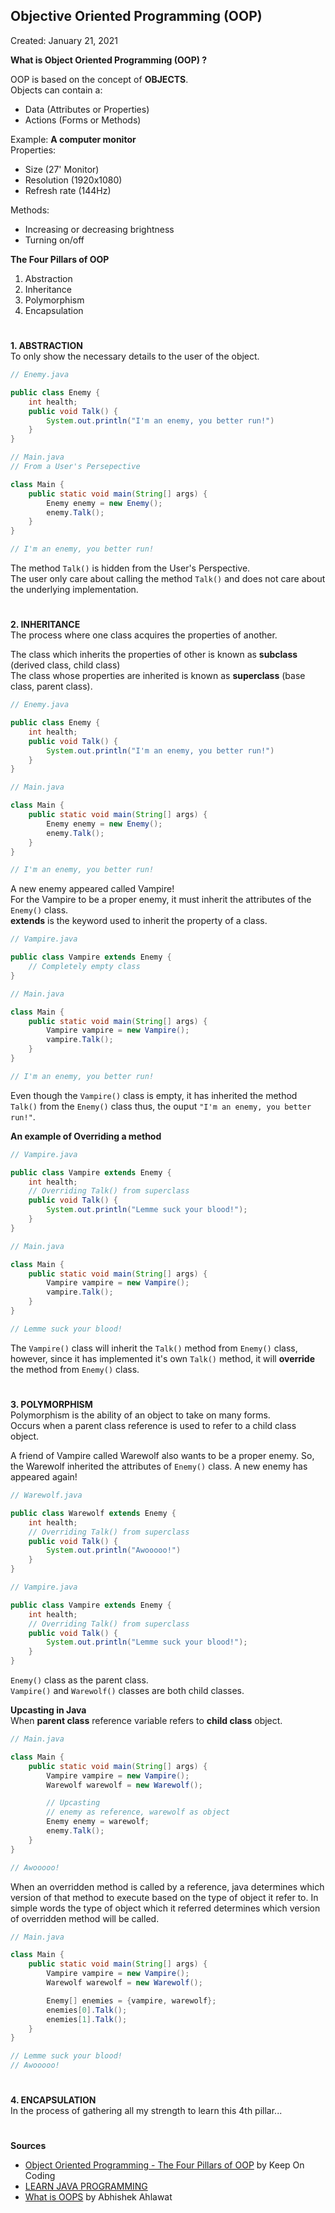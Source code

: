 ## **Objective Oriented Programming (OOP)**
Created: January 21, 2021

**What is Object Oriented Programming (OOP) ?**<br>

OOP is based on the concept of **OBJECTS**.<br>
Objects can contain a:
- Data (Attributes or Properties)
- Actions (Forms or Methods)

Example: **A computer monitor**<br>
Properties:  
- Size (27' Monitor)
- Resolution (1920x1080)
- Refresh rate (144Hz)

Methods:
- Increasing or decreasing brightness
- Turning on/off

**The Four Pillars of OOP**
1. Abstraction
2. Inheritance
3. Polymorphism
4. Encapsulation

#
**1. ABSTRACTION**<br>
To only show the necessary details to the user of the object.<br>

```java
// Enemy.java

public class Enemy {
    int health;
    public void Talk() {
        System.out.println("I'm an enemy, you better run!")
    }
}
```

```java
// Main.java
// From a User's Persepective

class Main {
    public static void main(String[] args) {
        Enemy enemy = new Enemy();
        enemy.Talk();
    }
}

// I'm an enemy, you better run!
```

The method `Talk()` is hidden from the User's Perspective.<br> 
The user only care about calling the method `Talk()` and does not care about the underlying implementation.

# 
**2. INHERITANCE**<br>
The process where one class acquires the properties of another.<br>

The class which inherits the properties of other is known as **subclass** (derived class, child class)<br>
The class whose properties are inherited is known as **superclass** (base class, parent class).

```java
// Enemy.java

public class Enemy {
    int health;
    public void Talk() {
        System.out.println("I'm an enemy, you better run!")
    }
}
```

```java
// Main.java

class Main {
    public static void main(String[] args) {
        Enemy enemy = new Enemy();
        enemy.Talk();
    }
}

// I'm an enemy, you better run!
```

A new enemy appeared called Vampire!<br>
For the Vampire to be a proper enemy, it must inherit the attributes of the `Enemy()` class.<br>
**extends** is the keyword used to inherit the property of a class. 

```java
// Vampire.java

public class Vampire extends Enemy {
    // Completely empty class
}
```

```java
// Main.java

class Main {
    public static void main(String[] args) {
        Vampire vampire = new Vampire();
        vampire.Talk();
    }
}

// I'm an enemy, you better run!
```

Even though the `Vampire()` class is empty, it has inherited the method `Talk()` from the `Enemy()` class thus, the ouput `"I'm an enemy, you better run!"`.<br>

**An example of Overriding a method**
```java
// Vampire.java

public class Vampire extends Enemy {
    int health;
    // Overriding Talk() from superclass
    public void Talk() {
        System.out.println("Lemme suck your blood!");
    }
}
```

```java
// Main.java

class Main {
    public static void main(String[] args) {
        Vampire vampire = new Vampire();
        vampire.Talk();
    }
}

// Lemme suck your blood!
```

The `Vampire()` class will inherit the `Talk()` method from `Enemy()` class, however, since it has implemented it's own `Talk()` method, it will **override** the method from `Enemy()` class.

#
**3. POLYMORPHISM**<br>
Polymorphism is the ability of an object to take on many forms.<br>
Occurs when a parent class reference is used to refer to a child class object.

A friend of Vampire called Warewolf also wants to be a proper enemy. So, the Warewolf inherited the attributes of `Enemy()` class. A new enemy has appeared again!

```java
// Warewolf.java

public class Warewolf extends Enemy {
    int health;
    // Overriding Talk() from superclass
    public void Talk() {
        System.out.println("Awooooo!")
    }
}
```

```java
// Vampire.java

public class Vampire extends Enemy {
    int health;
    // Overriding Talk() from superclass
    public void Talk() {
        System.out.println("Lemme suck your blood!");
    }
}
```

`Enemy()` class as the parent class.<br>
`Vampire()` and `Warewolf()` classes are both child classes.

**Upcasting in Java**<br>
When **parent class** reference variable refers to **child class** object.

```java
// Main.java

class Main {
    public static void main(String[] args) {
        Vampire vampire = new Vampire();
        Warewolf warewolf = new Warewolf();

        // Upcasting
        // enemy as reference, warewolf as object
        Enemy enemy = warewolf;
        enemy.Talk();
    }
}

// Awooooo!
```

When an overridden method is called by a reference, java determines which version of that method to execute based on the type of object it refer to. In simple words the type of object which it referred determines which version of overridden method will be called.

```java
// Main.java

class Main {
    public static void main(String[] args) {
        Vampire vampire = new Vampire();
        Warewolf warewolf = new Warewolf();

        Enemy[] enemies = {vampire, warewolf};
        enemies[0].Talk();
        enemies[1].Talk();
    }
}

// Lemme suck your blood!
// Awooooo!
```

#
**4. ENCAPSULATION**<br>
In the process of gathering all my strength to learn this 4th pillar...

#
**Sources**<br>
- [Object Oriented Programming - The Four Pillars of OOP](https://youtu.be/1ONhXmQuWP8) by Keep On Coding
- [LEARN JAVA PROGRAMMING](https://www.tutorialspoint.com/java/index.htm)
- [What is OOPS](https://www.studytonight.com/java/object-and-classes.php) by Abhishek Ahlawat